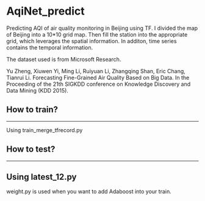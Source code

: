 # AqiNet_predict
Predicting AQI of air quality monitoring in Beijing using TF. I divided the map of Beijing into a 10*10 grid map. Then fill the station into the appropriate grid, which leverages the spatial information. In additon, time series contains the temporal information.

The dataset used is from Microsoft Research.

Yu Zheng, Xiuwen Yi, Ming Li, Ruiyuan Li, Zhangqing Shan, Eric Chang, Tianrui Li. Forecasting Fine-Grained Air Quality Based on Big Data. In the Proceeding of the 21th SIGKDD conference on Knowledge Discovery and Data Mining (KDD 2015).

## How to train?<br>
---
Using train_merge_tfrecord.py<br>
## How to test?<br>
---
Using latest_12.py<br>
---
weight.py is used when you want to add Adaboost into your train.
